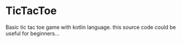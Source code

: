 # TicTacToe
Basic tic tac toe game with kotlin language.
this source code could be useful for beginners...
